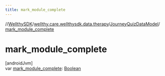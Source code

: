 ```yaml
---
title: mark_module_complete
---
```

//[WellthySDK](../../../index.html)/[wellthy.care.wellthysdk.data.therapy](../index.html)/[JourneyQuizDataModel](index.html)/[mark_module_complete](mark_module_complete.html)



# mark_module_complete



[androidJvm]\
var [mark_module_complete](mark_module_complete.html): [Boolean](https://kotlinlang.org/api/latest/jvm/stdlib/kotlin/-boolean/index.html)




